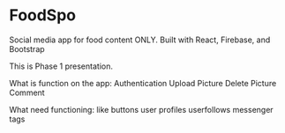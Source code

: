 # FoodSpo
Social media app for  food content ONLY. Built with React, Firebase, and Bootstrap

This is Phase 1 presentation.

What is function on the app:
Authentication
Upload Picture
Delete Picture
Comment

What need functioning:
like buttons
user profiles
userfollows
messenger
tags





